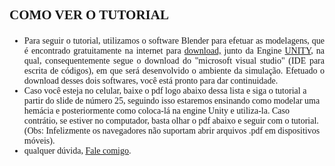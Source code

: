 <h3 class="subTitle" style="font-family: 'Gravity-Regular';font-size: 1.5em;">
COMO VER O TUTORIAL
</h3>
<ul class="listPad">
<li align = "justify" style="font-family: 'Gravity-Regular';font-size: 1em;">Para seguir o tutorial, utilizamos o software Blender para efetuar as modelagens, que é encontrado gratuitamente na internet para <a href="https://www.blender.org/download/">download,</a> junto da Engine <a href="https://unity3d.com/pt/get-unity/download"> UNITY</a>, na qual, consequentemente segue o download do "microsoft visual studio" (IDE para escrita de códigos), em que será desenvolvido o ambiente da simulação. Efetuado o download desses dois softwares, você está pronto para dar continuidade.
</li>
<li style="font-family: 'Gravity-Regular';font-size: 1em;">Caso você esteja no celular, baixe o pdf logo abaixo dessa lista e siga o tutorial a partir do slide de número 25, seguindo isso estaremos ensinando como modelar uma hemácia e posteriormente como coloca-lá na engine Unity e utiliza-la. Caso contrátio, se estiver no computador, basta olhar o pdf abaixo e seguir com o tutorial.<br>(Obs: Infelizmente os navegadores não suportam abrir arquivos .pdf em dispositivos móveis).
 </li>
<li style="font-family: 'Gravity-Regular';font-size: 1em;">qualquer dúvida, <a href="/contacts/new"> Fale comigo</a>.</li>
</ul>
